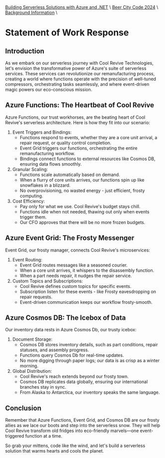 [Building Serverless Solutions with Azure and .NET](https://github.com/TaleLearnCode/BuildingServerlessSolutions) \ [Beer City Code 2024](..\README.md) \ [Background Information](README.md) \

# Statement of Work Response

## Introduction

As we embark on our serverless journey with Cool Revive Technologies, let's envision the transformative power of Azure's suite of serverless services. These services can revolutionize our remanufacturing process, creating a world where functions operate with the precision of well-tuned compressors, orchestrating tasks seamlessly, and where event-driven magic powers our eco-conscious mission.

## Azure Functions: The Heartbeat of Cool Revive

Azure Functions, our trust workhorses, are the beating heart of Cool Revive's serverless architecture. Here is how they fit into our scenario:

1. Event Triggers and Bindings:
   - Functions respond to events, whether they are a core unit arrival, a repair request, or quality control completion.
   - Event Grid triggers our functions, orchestrating the entire remanufacturing workflow.
   - Bindings connect functions to external resources like Cosmos DB, ensuring data flows smoothly.
2. Granular Scaling:
   - Functions scale automatically based on demand.
   - When a flurry of core units arrives, our functions spin up like snowflakes in a blizzard.
   - No overprovisioning, no wasted energy - just efficient, frosty computing.
3. Cost Efficiency:
   - Pay only for what we use. Cool Revive's budget stays chill.
   - Functions idle when not needed, thawing out only when events trigger them.
   - Our CFO approves that there will be no more frozen budgets.

## Azure Event Grid: The Frosty Messenger

Event Grid, our frosty manager, connects Cool Revive's microservices:

1. Event Routing:
   - Event Grid routes messages like a seasoned courier.
   - When a core unit arrives, it whispers to the disassembly function.
   - When a part needs repair, it nudges the repair service.
2. Custom Topics and Subscriptions:
   - Cool Revive defines custom topics for specific events.
   - Subscription listen for these events - like Frosty eavesdropping on repair requests.
   - Event-driven communication keeps our workflow frosty-smooth.

## Azure Cosmos DB: The Icebox of Data

Our inventory data rests in Azure Cosmos Db, our trusty icebox:

1. Document Storage:
   - Cosmos DB stores inventory details, such as part conditions, repair statuses, and assembly progress.
   - Functions query Cosmos Db for real-time updates.
   - No more digging through paper logs; our data is as crisp as a winter morning.
2. Global Distribution:
   - Cool Revive's reach extends beyond our frosty town.
   - Cosmos DB replicates data globally, ensuring our international branches stay in sync.
   - From Alaska to Antarctica, our inventory speaks the same language.

## Conclusion

Remember that Azure Functions, Event Grid, and Cosmos DB are our frosty allies as we lace our boots and step into the serverless snow. They will help Cool Revive transform old fridges into eco-friendly marvels—one event-triggered function at a time.

So grab your mittens, code like the wind, and let's build a serverless solution that warms hearts and cools the planet.